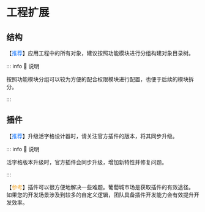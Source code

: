 # 工程扩展

## 结构

【<font color="#1677FF">推荐</font>】应用工程中的所有对象，建议按照功能模块进行分组构建对象目录树。

::: info 📘 说明

按照功能模块分组可以较为方便的配合权限模块进行配置，也便于后续的模块拆分。

:::

## 插件

【<font color="#1677FF">推荐</font>】升级活字格设计器时，请关注官方插件的版本，将其同步升级。

::: info 📘 说明

活字格版本升级时，官方插件会同步升级，增加新特性并修复问题。

:::

【<font color="#F3AA34">参考</font>】插件可以很方便地解决一些难题。葡萄城市场是获取插件的有效途径。
如果您的开发场景涉及到较多的自定义逻辑，团队具备插件开发能力会有效提升开发效率。


